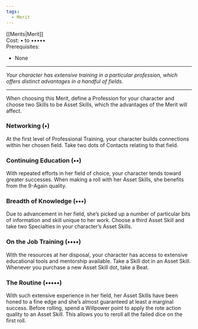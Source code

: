 ```yaml
---
tags:
  - Merit
---
```


[[Merits|Merit]]\
Cost: • to •••••\
Prerequisites:
- None

---

_Your character has extensive training in a particular profession, which offers distinct advantages in a handful of fields._

---

When choosing this Merit, define a Profession for your character and choose two Skills to be Asset Skills, which the advantages of the Merit will affect.

### Networking (•)

At the first level of Professional Training, your character builds connections within her chosen field. Take two dots of Contacts relating to that field.

### Continuing Education (••)

With repeated efforts in her field of choice, your character tends toward greater successes. When making a roll with her Asset Skills, she benefits from the 9-Again quality.

### Breadth of Knowledge (•••)

Due to advancement in her field, she’s picked up a number of particular bits of information and skill unique to her work. Choose a third Asset Skill and take two Specialties in your character’s Asset Skills.

### On the Job Training (••••)

With the resources at her disposal, your character has access to extensive educational tools and mentorship available. Take a Skill dot in an Asset Skill. Whenever you purchase a new Asset Skill dot, take a Beat.

### The Routine (•••••)

With such extensive experience in her field, her Asset Skills have been honed to a fine edge and she’s almost guaranteed at least a marginal success. Before rolling, spend a Willpower point to apply the rote action quality to an Asset Skill. This allows you to reroll all the failed dice on the first roll.